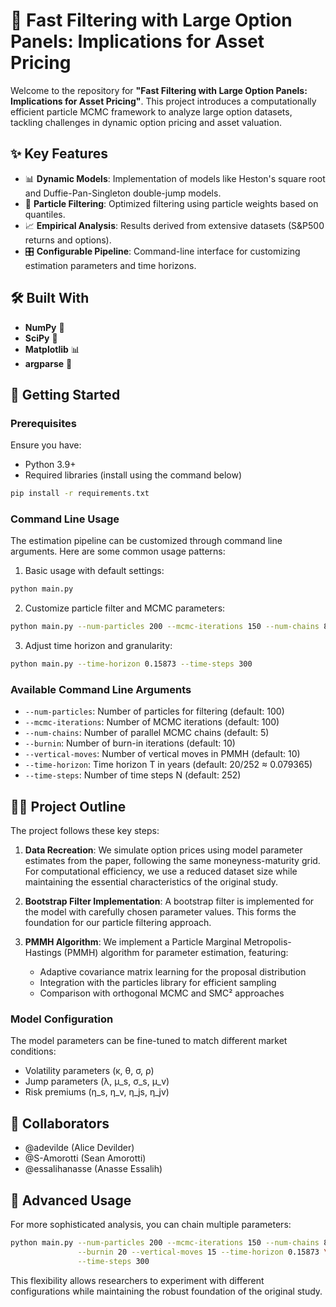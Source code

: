 # 🚀 Fast Filtering with Large Option Panels: Implications for Asset Pricing

Welcome to the repository for **"Fast Filtering with Large Option Panels: Implications for Asset Pricing"**. This project introduces a computationally efficient particle MCMC framework to analyze large option datasets, tackling challenges in dynamic option pricing and asset valuation.

## ✨ Key Features

- 📊 **Dynamic Models**: Implementation of models like Heston's square root and Duffie-Pan-Singleton double-jump models.
- 🔧 **Particle Filtering**: Optimized filtering using particle weights based on quantiles.
- 📈 **Empirical Analysis**: Results derived from extensive datasets (S&P500 returns and options).
- 🎛️ **Configurable Pipeline**: Command-line interface for customizing estimation parameters and time horizons.

## 🛠️ Built With

- **NumPy** 🧮
- **SciPy** 🔬
- **Matplotlib** 📊
- **argparse** 🎯

## 🚀 Getting Started

### Prerequisites

Ensure you have:

- Python 3.9+
- Required libraries (install using the command below)

```bash
pip install -r requirements.txt
```

### Command Line Usage

The estimation pipeline can be customized through command line arguments. Here are some common usage patterns:

1. Basic usage with default settings:
```bash
python main.py
```

2. Customize particle filter and MCMC parameters:
```bash
python main.py --num-particles 200 --mcmc-iterations 150 --num-chains 8
```

3. Adjust time horizon and granularity:
```bash
python main.py --time-horizon 0.15873 --time-steps 300
```

### Available Command Line Arguments

- `--num-particles`: Number of particles for filtering (default: 100)
- `--mcmc-iterations`: Number of MCMC iterations (default: 100)
- `--num-chains`: Number of parallel MCMC chains (default: 5)
- `--burnin`: Number of burn-in iterations (default: 10)
- `--vertical-moves`: Number of vertical moves in PMMH (default: 10)
- `--time-horizon`: Time horizon T in years (default: 20/252 ≈ 0.079365)
- `--time-steps`: Number of time steps N (default: 252)

## 🧑‍💻 Project Outline

The project follows these key steps:

1. **Data Recreation**: We simulate option prices using model parameter estimates from the paper, following the same moneyness-maturity grid. For computational efficiency, we use a reduced dataset size while maintaining the essential characteristics of the original study.

2. **Bootstrap Filter Implementation**: A bootstrap filter is implemented for the model with carefully chosen parameter values. This forms the foundation for our particle filtering approach.

3. **PMMH Algorithm**: We implement a Particle Marginal Metropolis-Hastings (PMMH) algorithm for parameter estimation, featuring:
   - Adaptive covariance matrix learning for the proposal distribution
   - Integration with the particles library for efficient sampling
   - Comparison with orthogonal MCMC and SMC² approaches

### Model Configuration

The model parameters can be fine-tuned to match different market conditions:

- Volatility parameters (κ, θ, σ, ρ)
- Jump parameters (λ, μ_s, σ_s, μ_v)
- Risk premiums (η_s, η_v, η_js, η_jv)

## 🤝 Collaborators

- @adevilde (Alice Devilder)
- @S-Amorotti (Sean Amorotti)
- @essalihanasse (Anasse Essalih)

## 🔬 Advanced Usage

For more sophisticated analysis, you can chain multiple parameters:

```bash
python main.py --num-particles 200 --mcmc-iterations 150 --num-chains 8 \
               --burnin 20 --vertical-moves 15 --time-horizon 0.15873 \
               --time-steps 300
```

This flexibility allows researchers to experiment with different configurations while maintaining the robust foundation of the original study.